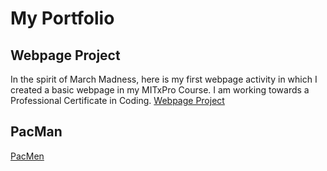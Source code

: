 # My Portfolio
## Webpage Project
In the spirit of March Madness, here is my first webpage activity in which I created a basic webpage in my MITxPro Course. I am working towards a Professional Certificate in Coding.
<a href= "https://github.com/BrandonDobransky/brandondobransky.github.io/assets/127439948/dcc3e909-bff4-47a6-841d-4d4d6cb441af"> Webpage Project </a>

## PacMan 
<a href= "https://github.com/BrandonDobransky/brandondobransky.github.io/assets/127439948/420ac2a8-0ebb-4bca-9b07-19139c74e8b4"> PacMen</a>
